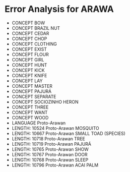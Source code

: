 # Error Analysis for ARAWA
* CONCEPT BOW
* CONCEPT BRAZIL NUT
* CONCEPT CEDAR
* CONCEPT CHOP
* CONCEPT CLOTHING
* CONCEPT EXIST
* CONCEPT FLOUR
* CONCEPT GIRL
* CONCEPT HUNT
* CONCEPT KICK
* CONCEPT KNIFE
* CONCEPT LAY
* CONCEPT MASTER
* CONCEPT PAJURÁ
* CONCEPT SEPARATE
* CONCEPT SOCIOZINHO HERON
* CONCEPT THREE
* CONCEPT WANT
* CONCEPT WOOD
* LANGUAGE Proto-Arawan
* LENGTH: 10524 Proto-Arawan MOSQUITO
* LENGTH: 10667 Proto-Arawan SMALL TOAD (SPECIES)
* LENGTH: 10718 Proto-Arawan TREE
* LENGTH: 10719 Proto-Arawan PAJURÁ
* LENGTH: 10765 Proto-Arawan SHOW
* LENGTH: 10767 Proto-Arawan DOOR
* LENGTH: 10768 Proto-Arawan SLEEP
* LENGTH: 10796 Proto-Arawan ACAI PALM
